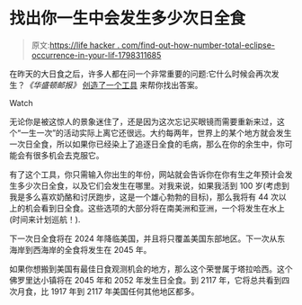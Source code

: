 # 找出你一生中会发生多少次日全食

> 原文:[https://life hacker . com/find-out-how-number-total-eclipse-occurrence-in-your-lif-1798311685](https://lifehacker.com/find-out-how-many-total-eclipses-will-occur-in-your-lif-1798311685)

在昨天的大日食之后，许多人都在问一个非常重要的问题:它什么时候会再次发生？*《华盛顿邮报》* [创造了一个工具](https://www.washingtonpost.com/graphics/national/eclipse/?hpid=hp_no-name_graphic-story-a%3Ahomepage%2Fstory&utm_term=.00f7720dc2f7) 来帮你找出答案。

Watch

无论你是被这惊人的景象迷住了，还是因为这次忘记买眼镜而需要重新来过，这个“一生一次”的活动实际上离它还很远。大约每两年，世界上的某个地方就会发生一次日全食，所以如果你已经染上了追逐日全食的毛病，那么在你的余生中，你可能会有很多机会去克服它。

有了这个工具，你只需输入你出生的年份，网站就会告诉你在你有生之年预计会发生多少次日全食，以及它们会发生在哪里。对我来说，如果我活到 100 岁(考虑到我是多么喜欢奶酪和讨厌跑步，这是一个雄心勃勃的目标)，那么我将有 44 次以上的机会看到日全食。这些选项的大部分将在南美洲和亚洲，一个将发生在水上(时间来计划巡航！).

下一次日全食将在 2024 年降临美国，并且将只覆盖美国东部地区。下一次从东海岸到西海岸的全食将发生在 2045 年。

如果你想搬到美国有最佳日食观测机会的地方，那么这个荣誉属于塔拉哈西。这个佛罗里达小镇将在 2045 年和 2052 年发生日全食。到 2117 年，它将总共看到四次月食，比 1917 年到 2117 年美国任何其他地区都多。